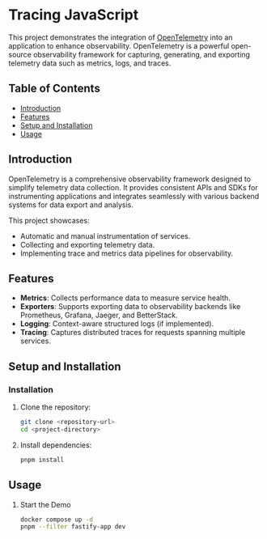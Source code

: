 # Tracing JavaScript

This project demonstrates the integration of [OpenTelemetry](https://opentelemetry.io/) into an application to enhance observability. OpenTelemetry is a powerful open-source observability framework for capturing, generating, and exporting telemetry data such as metrics, logs, and traces.

## Table of Contents

- [Introduction](#introduction)
- [Features](#features)
- [Setup and Installation](#setup-and-installation)
- [Usage](#usage)

## Introduction

OpenTelemetry is a comprehensive observability framework designed to simplify telemetry data collection. It provides consistent APIs and SDKs for instrumenting applications and integrates seamlessly with various backend systems for data export and analysis.

This project showcases:

- Automatic and manual instrumentation of services.
- Collecting and exporting telemetry data.
- Implementing trace and metrics data pipelines for observability.

## Features

- **Metrics**: Collects performance data to measure service health.
- **Exporters**: Supports exporting data to observability backends like Prometheus, Grafana, Jaeger, and BetterStack.
- **Logging**: Context-aware structured logs (if implemented).
- **Tracing**: Captures distributed traces for requests spanning multiple services.

## Setup and Installation

### Installation

1. Clone the repository:

   ```bash
   git clone <repository-url>
   cd <project-directory>
   ```

2. Install dependencies:
   ```bash
   pnpm install
   ```

## Usage

1. Start the Demo
   ```bash
   docker compose up -d
   pnpm --filter fastify-app dev
   ```

